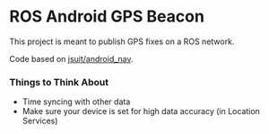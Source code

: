 ROS Android GPS Beacon
======================

This project is meant to publish GPS fixes on a ROS network.

Code based on [jsuit/android_nav](https://github.com/jsuit/android_nav).

### Things to Think About ###

- Time syncing with other data
- Make sure your device is set for high data accuracy (in Location Services)
